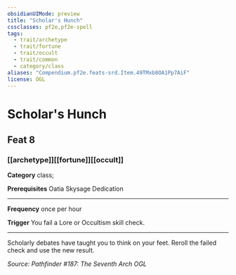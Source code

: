 ```yaml
---
obsidianUIMode: preview
title: "Scholar's Hunch"
cssclasses: pf2e,pf2e-spell
tags:
  - trait/archetype
  - trait/fortune
  - trait/occult
  - trait/common
  - category/class
aliases: "Compendium.pf2e.feats-srd.Item.49TMxb8OA1Pp7AiF"
license: OGL
---
```

# Scholar's Hunch
## Feat 8
### [[archetype]][[fortune]][[occult]]

**Category** class; 



**Prerequisites** Oatia Skysage Dedication
* * *
**Frequency** once per hour

**Trigger** You fail a Lore or Occultism skill check.

* * *

Scholarly debates have taught you to think on your feet. Reroll the failed check and use the new result.

*Source: Pathfinder #187: The Seventh Arch*
*OGL*